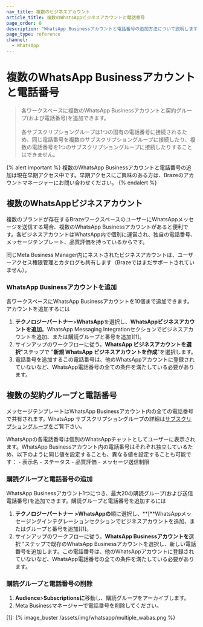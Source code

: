 ```yaml
---
nav_title: 複数のビジネスアカウント 
article_title: 複数のWhatsAppビジネスアカウントと電話番号
page_order: 0
description: "WhatsApp Businessアカウントと電話番号の追加方法について説明します。"
page_type: reference
channel:
  - WhatsApp
---
```


# 複数のWhatsApp Businessアカウントと電話番号

> 各ワークスペースに複数のWhatsApp Businessアカウントと契約グループ(および電話番号)を追加できます。<br><br>各サブスクリプショングループは1つの固有の電話番号に接続されるため、同じ電話番号を複数のサブスクリプショングループに接続したり、複数の電話番号を1つのサブスクリプショングループに接続したりすることはできません。

{% alert important %}
複数のWhatsApp Businessアカウントと電話番号の追加は現在早期アクセス中です。早期アクセスにご興味のある方は、Brazeのアカウントマネージャーにお問い合わせください。
{% endalert %}

## 複数のWhatsAppビジネスアカウント 

複数のブランドが存在するBrazeワークスペースのユーザーにWhatsAppメッセージを送信する場合、複数のWhatsApp Businessアカウントがあると便利です。各ビジネスアカウントはWhatsApp内で個別に運営され、独自の電話番号、メッセージテンプレート、品質評価を持っているからです。

同じMeta Business Manager内にネストされたビジネスアカウントは、ユーザーアクセス権限管理とカタログも共有します（Brazeではまだサポートされていません）。

### WhatsApp Businessアカウントを追加

各ワークスペースにWhatsApp Businessアカウントを10個まで追加できます。アカウントを追加するには

1. **テクノロジーパートナー**>**WhatsApp**を選択し、**WhatsAppビジネスアカウントを追加**。WhatsApp Messaging Integrationセクションでビジネスアカウントを追加、または購読グループと番号を追加][1]。<br>
2. サインアップのワークフローに従う。**WhatsApp ビジネスアカウントを選択**"ステップで "**新規 WhatsApp ビジネスアカウントを作成**"を選択します。
3. 電話番号を追加するこの電話番号は、他のWhatsAppアカウントに登録されていないなど、WhatsApp電話番号の全ての条件を満たしている必要があります。 

## 複数の契約グループと電話番号

メッセージテンプレートはWhatsApp Businessアカウント内の全ての電話番号で共有されます。WhatsApp サブスクリプショングループの詳細は[サブスクリプショングループを]({{site.baseurl}}/user_guide/message_building_by_channel/whatsapp/user_subscription/)ご覧下さい。

WhatsAppの各電話番号は個別のWhatsAppチャットとしてユーザーに表示されます。WhatsApp Businessアカウント内の電話番号はそれぞれ独立しているため、以下のように同じ値を設定することも、異なる値を設定することも可能です：
\- 表示名
\- ステータス
\- 品質評価
\- メッセージ送信制限 

### 購読グループと電話番号の追加

WhatsApp Businessアカウント1つにつき、最大20の購読グループ(および送信電話番号)を追加できます。購読グループと電話番号を追加するには

1. **テクノロジーパートナー** **>WhatsAppの**順に選択し、**[**WhatsAppメッセージングインテグレーションセクションでビジネスアカウントを追加、またはグループと番号を追加][1]。<br>
2. サインアップのワークフローに従う。**WhatsApp Businessアカウントを**選択 "ステップで既存のWhatsApp Businessアカウントを選択し、新しい電話番号を追加します。この電話番号は、他のWhatsAppアカウントに登録されていないなど、WhatsApp電話番号の全ての条件を満たしている必要があります。

### 購読グループと電話番号の削除 

1. **Audience**>**Subscriptionsに**移動し、購読グループをアーカイブします。
2. Meta Businessマネージャーで電話番号を削除してください。

[1]: {% image_buster /assets/img/whatsapp/multiple_wabas.png %} 
